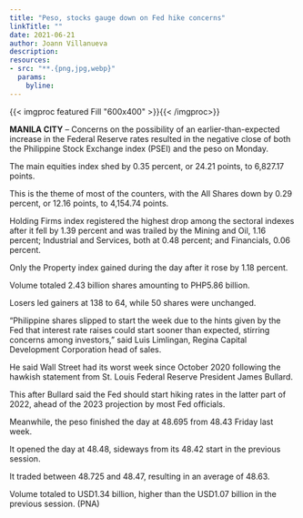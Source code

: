 ```yaml
---
title: "Peso, stocks gauge down on Fed hike concerns"
linkTitle: ""
date: 2021-06-21
author: Joann Villanueva
description:
resources:
- src: "**.{png,jpg,webp}"
  params:
    byline: 
---
```

{{< imgproc featured Fill "600x400" >}}{{< /imgproc>}}

**MANILA CITY** –  Concerns on the possibility of an earlier-than-expected increase in the Federal Reserve rates resulted in the negative close of both the Philippine Stock Exchange index (PSEI) and the peso on Monday. 
 
The main equities index shed by 0.35 percent, or 24.21 points, to 6,827.17 points.
 
This is the theme of most of the counters, with the All Shares down by 0.29 percent, or 12.16 points, to 4,154.74 points. 
 
Holding Firms index registered the highest drop among the sectoral indexes after it fell by 1.39 percent and was trailed by the Mining and Oil, 1.16 percent; Industrial and Services, both at 0.48 percent; and Financials, 0.06 percent. 
 
Only the Property index gained during the day after it rose by 1.18 percent. 
 
Volume totaled 2.43 billion shares amounting to PHP5.86 billion. 
 
Losers led gainers at 138 to 64, while 50 shares were unchanged. 
 
“Philippine shares slipped to start the week due to the hints given by the Fed that interest rate raises could start sooner than expected, stirring concerns among investors,” said Luis Limlingan, Regina Capital Development Corporation head of sales.
 
He said Wall Street had its worst week since October 2020 following the hawkish statement from St. Louis Federal Reserve President James Bullard. 
 
This after Bullard said the Fed should start hiking rates in the latter part of 2022, ahead of the 2023 projection by most Fed officials.
 
Meanwhile, the peso finished the day at 48.695 from 48.43 Friday last week.
 
It opened the day at 48.48, sideways from its 48.42 start in the previous session.
 
It traded between 48.725 and 48.47, resulting in an average of 48.63.
 
Volume totaled to USD1.34 billion, higher than the USD1.07 billion in the previous session. (PNA)